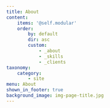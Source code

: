 ```yaml
---
title: About
content:
    items: '@self.modular'
    order:
        by: default
        dir: asc
        custom:
            - _about
            - _skills
            - _clients
taxonomy:
    category:
        - site
menu: About
shown_in_footer: true
background_image: img-page-title.jpg
---
```


